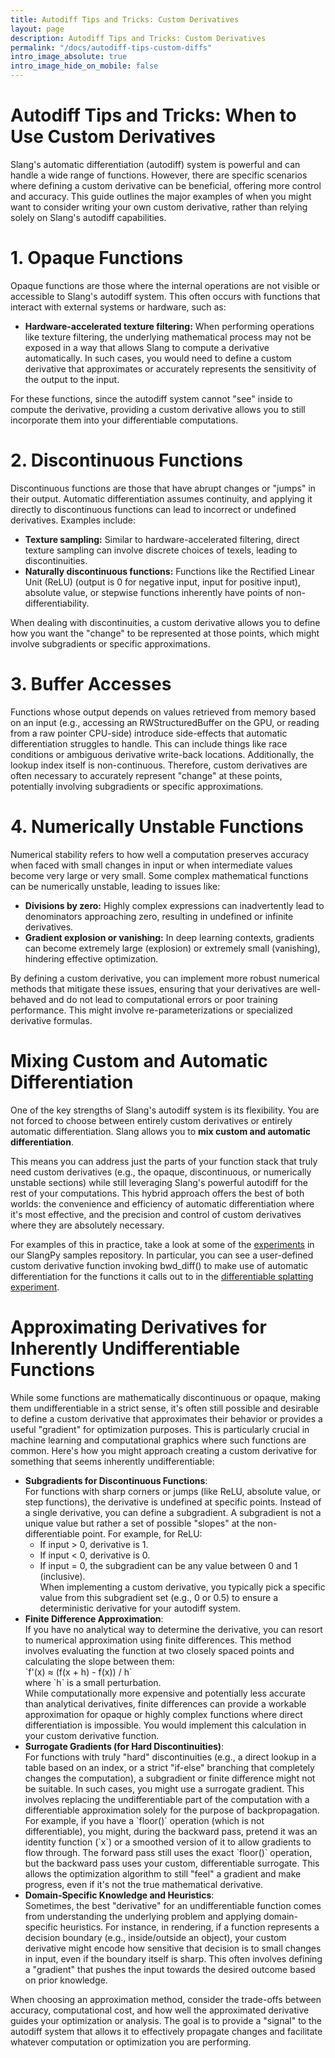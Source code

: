```yaml
---
title: Autodiff Tips and Tricks: Custom Derivatives
layout: page
description: Autodiff Tips and Tricks: Custom Derivatives
permalink: "/docs/autodiff-tips-custom-diffs"
intro_image_absolute: true
intro_image_hide_on_mobile: false
---
```


# Autodiff Tips and Tricks: When to Use Custom Derivatives

Slang's automatic differentiation (autodiff) system is powerful and can handle a wide range of functions. However, there are specific scenarios where defining a custom derivative can be beneficial, offering more control and accuracy. This guide outlines the major examples of when you might want to consider writing your own custom derivative, rather than relying solely on Slang's autodiff capabilities.

# 1\. Opaque Functions

Opaque functions are those where the internal operations are not visible or accessible to Slang's autodiff system. This often occurs with functions that interact with external systems or hardware, such as:

* **Hardware-accelerated texture filtering:** When performing operations like texture filtering, the underlying mathematical process may not be exposed in a way that allows Slang to compute a derivative automatically. In such cases, you would need to define a custom derivative that approximates or accurately represents the sensitivity of the output to the input.

For these functions, since the autodiff system cannot "see" inside to compute the derivative, providing a custom derivative allows you to still incorporate them into your differentiable computations.

# 2\. Discontinuous Functions

Discontinuous functions are those that have abrupt changes or "jumps" in their output. Automatic differentiation assumes continuity, and applying it directly to discontinuous functions can lead to incorrect or undefined derivatives. Examples include:

* **Texture sampling:** Similar to hardware-accelerated filtering, direct texture sampling can involve discrete choices of texels, leading to discontinuities.  
* **Naturally discontinuous functions:** Functions like the Rectified Linear Unit (ReLU) (output is 0 for negative input, input for positive input), absolute value, or stepwise functions inherently have points of non-differentiability.

When dealing with discontinuities, a custom derivative allows you to define how you want the "change" to be represented at those points, which might involve subgradients or specific approximations.

# 3\. Buffer Accesses

Functions whose output depends on values retrieved from memory based on an input (e.g., accessing an RWStructuredBuffer on the GPU, or reading from a raw pointer CPU-side) introduce side-effects that automatic differentiation struggles to handle. This can include things like race conditions or ambiguous derivative write-back locations. Additionally, the lookup index itself is non-continuous. Therefore, custom derivatives are often necessary to accurately represent "change" at these points, potentially involving subgradients or specific approximations.

# 4\. Numerically Unstable Functions

Numerical stability refers to how well a computation preserves accuracy when faced with small changes in input or when intermediate values become very large or very small. Some complex mathematical functions can be numerically unstable, leading to issues like:

* **Divisions by zero:** Highly complex expressions can inadvertently lead to denominators approaching zero, resulting in undefined or infinite derivatives.  
* **Gradient explosion or vanishing:** In deep learning contexts, gradients can become extremely large (explosion) or extremely small (vanishing), hindering effective optimization.

By defining a custom derivative, you can implement more robust numerical methods that mitigate these issues, ensuring that your derivatives are well-behaved and do not lead to computational errors or poor training performance. This might involve re-parameterizations or specialized derivative formulas.

# Mixing Custom and Automatic Differentiation

One of the key strengths of Slang's autodiff system is its flexibility. You are not forced to choose between entirely custom derivatives or entirely automatic differentiation. Slang allows you to **mix custom and automatic differentiation**. 

This means you can address just the parts of your function stack that truly need custom derivatives (e.g., the opaque, discontinuous, or numerically unstable sections) while still leveraging Slang's powerful autodiff for the rest of your computations. This hybrid approach offers the best of both worlds: the convenience and efficiency of automatic differentiation where it's most effective, and the precision and control of custom derivatives where they are absolutely necessary.

For examples of this in practice, take a look at some of the [experiments]() in our SlangPy samples repository. In particular, you can see a user-defined custom derivative function invoking bwd\_diff() to make use of automatic differentiation for the functions it calls out to in the [differentiable splatting experiment](https://github.com/shader-slang/slangpy-samples/blob/main/experiments/diff-splatting/diffsplatting2d.slang#L512).

# Approximating Derivatives for Inherently Undifferentiable Functions

While some functions are mathematically discontinuous or opaque, making them undifferentiable in a strict sense, it's often still possible and desirable to define a custom derivative that approximates their behavior or provides a useful "gradient" for optimization purposes. This is particularly crucial in machine learning and computational graphics where such functions are common. Here's how you might approach creating a custom derivative for something that seems inherently undifferentiable:

* **Subgradients for Discontinuous Functions**:  
  For functions with sharp corners or jumps (like ReLU, absolute value, or step functions), the derivative is undefined at specific points. Instead of a single derivative, you can define a subgradient. A subgradient is not a unique value but rather a set of possible "slopes" at the non-differentiable point. For example, for ReLU:  
  * If input \> 0, derivative is 1\.  
  * If input \< 0, derivative is 0\.  
  * If input \= 0, the subgradient can be any value between 0 and 1 (inclusive).  
    When implementing a custom derivative, you typically pick a specific value from this subgradient set (e.g., 0 or 0.5) to ensure a deterministic derivative for your autodiff system.  
* **Finite Difference Approximation**:  
  If you have no analytical way to determine the derivative, you can resort to numerical approximation using finite differences. This method involves evaluating the function at two closely spaced points and calculating the slope between them:  
  \`f'(x) ≈ (f(x \+ h) \- f(x)) / h\`  
  where \`h\` is a small perturbation.  
  While computationally more expensive and potentially less accurate than analytical derivatives, finite differences can provide a workable approximation for opaque or highly complex functions where direct differentiation is impossible. You would implement this calculation in your custom derivative function.  
* **Surrogate Gradients (for Hard Discontinuities)**:  
  For functions with truly "hard" discontinuities (e.g., a direct lookup in a table based on an index, or a strict "if-else" branching that completely changes the computation), a subgradient or finite difference might not be suitable. In such cases, you might use a surrogate gradient. This involves replacing the undifferentiable part of the computation with a differentiable approximation solely for the purpose of backpropagation.  
  For example, if you have a \`floor()\` operation (which is not differentiable), you might, during the backward pass, pretend it was an identity function (\`x\`) or a smoothed version of it to allow gradients to flow through. The forward pass still uses the exact \`floor()\` operation, but the backward pass uses your custom, differentiable surrogate. This allows the optimization algorithm to still "feel" a gradient and make progress, even if it's not the true mathematical derivative.  
* **Domain-Specific Knowledge and Heuristics**:  
  Sometimes, the best "derivative" for an undifferentiable function comes from understanding the underlying problem and applying domain-specific heuristics. For instance, in rendering, if a function represents a decision boundary (e.g., inside/outside an object), your custom derivative might encode how sensitive that decision is to small changes in input, even if the boundary itself is sharp. This often involves defining a "gradient" that pushes the input towards the desired outcome based on prior knowledge.

When choosing an approximation method, consider the trade-offs between accuracy, computational cost, and how well the approximated derivative guides your optimization or analysis. The goal is to provide a "signal" to the autodiff system that allows it to effectively propagate changes and facilitate whatever computation or optimization you are performing.  
